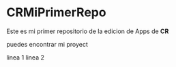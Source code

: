 # CRMiPrimerRepo
Este es mi primer repositorio de la edicion de Apps de **CR**

puedes encontrar mi proyect

linea 1 
linea 2
